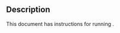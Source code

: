 <!-- 10. Description -->
## Description

This document has instructions for running <model name> <precision> <mode>.